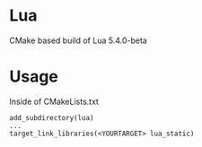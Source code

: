 # Lua
CMake based build of Lua 5.4.0-beta
# Usage
Inside of CMakeLists.txt
```
add_subdirectory(lua)
...
target_link_libraries(<YOURTARGET> lua_static)
```

